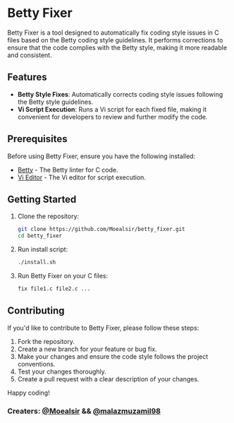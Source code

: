 # Betty Fixer

Betty Fixer is a tool designed to automatically fix coding style issues in C files based on the Betty coding style guidelines. It performs corrections to ensure that the code complies with the Betty style, making it more readable and consistent.

## Features

- **Betty Style Fixes**: Automatically corrects coding style issues following the Betty style guidelines.
- **Vi Script Execution**: Runs a Vi script for each fixed file, making it convenient for developers to review and further modify the code.

## Prerequisites

Before using Betty Fixer, ensure you have the following installed:

- [Betty](https://github.com/holbertonschool/Betty) - The Betty linter for C code.
- [Vi Editor](https://www.vim.org/) - The Vi editor for script execution.

## Getting Started

1. Clone the repository:

    ```bash
    git clone https://github.com/Moealsir/betty_fixer.git
    cd betty_fixer
    ```
2. Run install script:

    ```bash
    ./install.sh
    ```

3. Run Betty Fixer on your C files:

    ```bash
    fix file1.c file2.c ...
    ```

## Contributing

If you'd like to contribute to Betty Fixer, please follow these steps:

1. Fork the repository.
2. Create a new branch for your feature or bug fix.
3. Make your changes and ensure the code style follows the project conventions.
4. Test your changes thoroughly.
5. Create a pull request with a clear description of your changes.


Happy coding!



### Creaters: [@Moealsir](https://github.com/Moealsir) && [@malazmuzamil98](https://github.com/malazmuzamil98)
